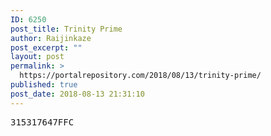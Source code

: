 ```yaml
---
ID: 6250
post_title: Trinity Prime
author: Raijinkaze
post_excerpt: ""
layout: post
permalink: >
  https://portalrepository.com/2018/08/13/trinity-prime/
published: true
post_date: 2018-08-13 21:31:10
---
```

<pre>315317647FFC</pre>